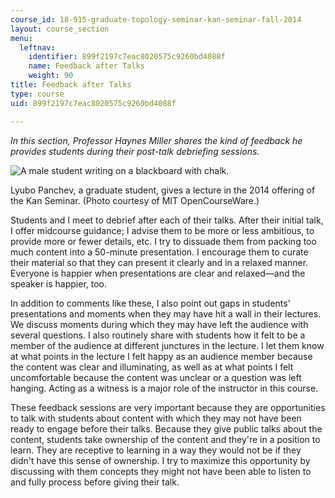 ```yaml
---
course_id: 18-915-graduate-topology-seminar-kan-seminar-fall-2014
layout: course_section
menu:
  leftnav:
    identifier: 899f2197c7eac8020575c9260bd4088f
    name: Feedback after Talks
    weight: 90
title: Feedback after Talks
type: course
uid: 899f2197c7eac8020575c9260bd4088f

---
```


_In this section, Professor Haynes Miller shares the kind of feedback he provides students during their post-talk debriefing sessions._

![A male student writing on a blackboard with chalk.](/coursemedia/18-915-graduate-topology-seminar-kan-seminar-fall-2014/5e8f166f18ea3011e164a8d13ee87378_18.915-Feedback_Photo.jpg)

Lyubo Panchev, a graduate student, gives a lecture in the 2014 offering of the Kan Seminar. (Photo courtesy of MIT OpenCourseWare.)

Students and I meet to debrief after each of their talks. After their initial talk, I offer midcourse guidance; I advise them to be more or less ambitious, to provide more or fewer details, etc. I try to dissuade them from packing too much content into a 50-minute presentation. I encourage them to curate their material so that they can present it clearly and in a relaxed manner. Everyone is happier when presentations are clear and relaxed—and the speaker is happier, too.

In addition to comments like these, I also point out gaps in students' presentations and moments when they may have hit a wall in their lectures. We discuss moments during which they may have left the audience with several questions. I also routinely share with students how it felt to be a member of the audience at different junctures in the lecture. I let them know at what points in the lecture I felt happy as an audience member because the content was clear and illuminating, as well as at what points I felt uncomfortable because the content was unclear or a question was left hanging. Acting as a witness is a major role of the instructor in this course.

These feedback sessions are very important because they are opportunities to talk with students about content with which they may not have been ready to engage before their talks. Because they give public talks about the content, students take ownership of the content and they're in a position to learn. They are receptive to learning in a way they would not be if they didn't have this sense of ownership. I try to maximize this opportunity by discussing with them concepts they might not have been able to listen to and fully process before giving their talk.
